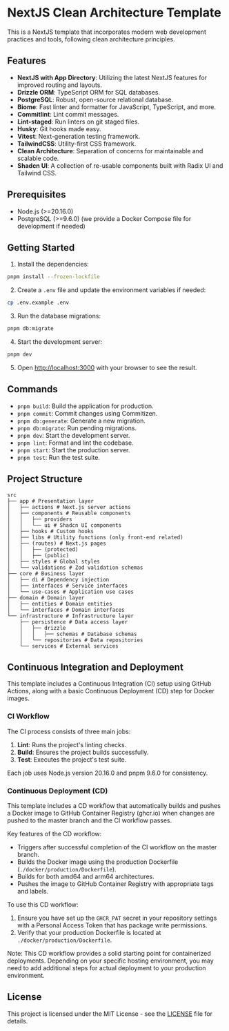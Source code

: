 # NextJS Clean Architecture Template

This is a NextJS template that incorporates modern web development practices and tools, following clean architecture principles.

## Features

- **NextJS with App Directory**: Utilizing the latest NextJS features for improved routing and layouts.
- **Drizzle ORM**: TypeScript ORM for SQL databases.
- **PostgreSQL**: Robust, open-source relational database.
- **Biome**: Fast linter and formatter for JavaScript, TypeScript, and more.
- **Commitlint**: Lint commit messages.
- **Lint-staged**: Run linters on git staged files.
- **Husky**: Git hooks made easy.
- **Vitest**: Next-generation testing framework.
- **TailwindCSS**: Utility-first CSS framework.
- **Clean Architecture**: Separation of concerns for maintainable and scalable code.
- **Shadcn UI**: A collection of re-usable components built with Radix UI and Tailwind CSS.

## Prerequisites

- Node.js (>=20.16.0)
- PostgreSQL (>=9.6.0) (we provide a Docker Compose file for development if needed)

## Getting Started

1. Install the dependencies:

```bash
pnpm install --frozen-lockfile
```

2. Create a `.env` file and update the environment variables if needed:

```bash
cp .env.example .env
```

3. Run the database migrations:

```bash
pnpm db:migrate
```

4. Start the development server:

```bash
pnpm dev
```

5. Open [http://localhost:3000](http://localhost:3000) with your browser to see the result.

## Commands

- `pnpm build`: Build the application for production.
- `pnpm commit`: Commit changes using Commitizen.
- `pnpm db:generate`: Generate a new migration.
- `pnpm db:migrate`: Run pending migrations.
- `pnpm dev`: Start the development server.
- `pnpm lint`: Format and lint the codebase.
- `pnpm start`: Start the production server.
- `pnpm test`: Run the test suite.

## Project Structure

```
src
├── app # Presentation layer
│   ├── actions # Next.js server actions
│   ├── components # Reusable components
│   │   ├── providers
│   │   └── ui # Shadcn UI components
│   ├── hooks # Custom hooks
│   ├── libs # Utility functions (only front-end related)
│   ├── (routes) # Next.js pages
│   │   ├── (protected)
│   │   ├── (public)
│   ├── styles # Global styles
│   └── validations # Zod validation schemas
├── core # Business layer
│   ├── di # Dependency injection
│   ├── interfaces # Service interfaces
│   └── use-cases # Application use cases
├── domain # Domain layer
│   ├── entities # Domain entities
│   └── interfaces # Domain interfaces
└── infrastructure # Infrastructure layer
    ├── persistence # Data access layer
    │   ├── drizzle
    │   │   ├── schemas # Database schemas
    │   └── repositories # Data repositories
    └── services # External services
```

## Continuous Integration and Deployment

This template includes a Continuous Integration (CI) setup using GitHub Actions, along with a basic Continuous Deployment (CD) step for Docker images.

### CI Workflow

The CI process consists of three main jobs:

1. **Lint**: Runs the project's linting checks.
2. **Build**: Ensures the project builds successfully.
3. **Test**: Executes the project's test suite.

Each job uses Node.js version 20.16.0 and pnpm 9.6.0 for consistency.

### Continuous Deployment (CD)

This template includes a CD workflow that automatically builds and pushes a Docker image to GitHub Container Registry (ghcr.io) when changes are pushed to the master branch and the CI workflow passes.

Key features of the CD workflow:

- Triggers after successful completion of the CI workflow on the master branch.
- Builds the Docker image using the production Dockerfile (`./docker/production/Dockerfile`).
- Builds for both amd64 and arm64 architectures.
- Pushes the image to GitHub Container Registry with appropriate tags and labels.

To use this CD workflow:

1. Ensure you have set up the `GHCR_PAT` secret in your repository settings with a Personal Access Token that has package write permissions.
2. Verify that your production Dockerfile is located at `./docker/production/Dockerfile`.

Note: This CD workflow provides a solid starting point for containerized deployments. Depending on your specific hosting environment, you may need to add additional steps for actual deployment to your production environment.

## License

This project is licensed under the MIT License - see the [LICENSE](LICENSE) file for details.
